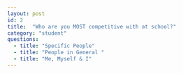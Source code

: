 ```yaml
---
layout: post
id: 2
title:  "Who are you MOST competitive with at school?"
category: "student"
questions:
  - title: "Specific People"
  - title: "People in General "
  - title: "Me, Myself & I"
---
```

